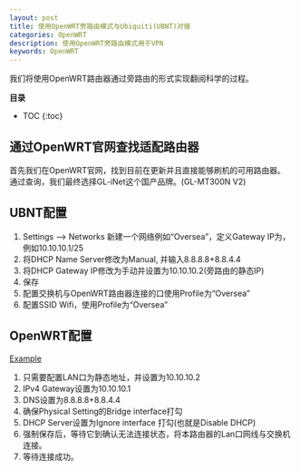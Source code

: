 ```yaml
---
layout: post
title: 使用OpenWRT旁路由模式与Ubiquiti(UBNT)对接
categories: OpenWRT
description: 使用OpenWRT旁路由模式用于VPN
keywords: OpenWRT
---
```




我们将使用OpenWRT路由器通过旁路由的形式实现翻阅科学的过程。


**目录**

* TOC
{:toc}

## 通过OpenWRT官网查找适配路由器
首先我们在OpenWRT官网，找到目前在更新并且直接能够刷机的可用路由器。
通过查询，我们最终选择GL-iNet这个国产品牌。(GL-MT300N V2)



## UBNT配置
1. Settings --> Networks 新建一个网络例如“Oversea”，定义Gateway IP为，例如10.10.10.1/25
2. 将DHCP Name Server修改为Manual, 并输入8.8.8.8+8.8.4.4
3. 将DHCP Gateway IP修改为手动并设置为10.10.10.2(旁路由的静态IP)
4. 保存
5. 配置交换机与OpenWRT路由器连接的口使用Profile为“Oversea”
6. 配置SSID Wifi，使用Profile为“Oversea”

## OpenWRT配置
[Example](https://zhuanlan.zhihu.com/p/112484256)
1. 只需要配置LAN口为静态地址，并设置为10.10.10.2
2. IPv4 Gateway设置为10.10.10.1
3. DNS设置为8.8.8.8+8.8.4.4
4. 确保Physical Setting的Bridge interface打勾
5. DHCP Server设置为Ignore interface 打勾(也就是Disable DHCP)
6. 强制保存后，等待它到确认无法连接状态，将本路由器的Lan口网线与交换机连接。
7. 等待连接成功。
